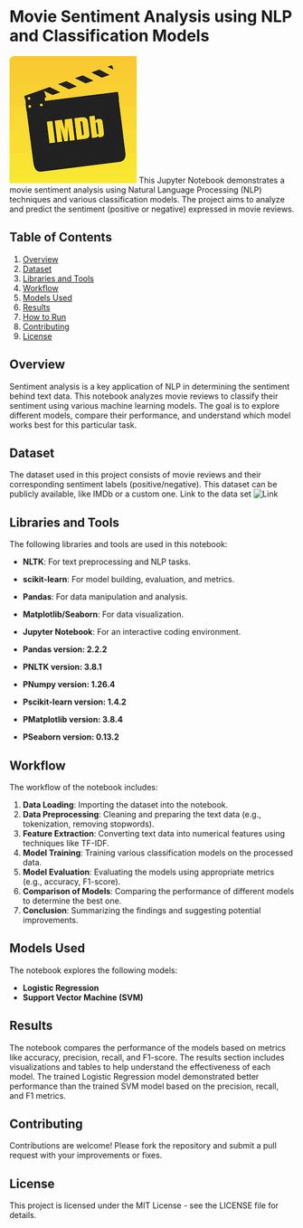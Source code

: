 # Movie Sentiment Analysis using NLP and Classification Models
![Image_Movie](images/example-image-movie.png)
This Jupyter Notebook demonstrates a movie sentiment analysis using Natural Language Processing (NLP) techniques and various classification models. The project aims to analyze and predict the sentiment (positive or negative) expressed in movie reviews.

## Table of Contents

1. [Overview](#overview)
2. [Dataset](#dataset)
3. [Libraries and Tools](#libraries-and-tools)
4. [Workflow](#workflow)
5. [Models Used](#models-used)
6. [Results](#results)
7. [How to Run](#how-to-run)
8. [Contributing](#contributing)
9. [License](#license)

## Overview

Sentiment analysis is a key application of NLP in determining the sentiment behind text data. This notebook analyzes movie reviews to classify their sentiment using various machine learning models. The goal is to explore different models, compare their performance, and understand which model works best for this particular task.

## Dataset

The dataset used in this project consists of movie reviews and their corresponding sentiment labels (positive/negative). This dataset can be publicly available, like IMDb or a custom one.
Link to the data set
![Link](https://ai.stanford.edu/~amaas/data/sentiment/)
## Libraries and Tools

The following libraries and tools are used in this notebook:

- **NLTK**: For text preprocessing and NLP tasks.
- **scikit-learn**: For model building, evaluation, and metrics.
- **Pandas**: For data manipulation and analysis.
- **Matplotlib/Seaborn**: For data visualization.
- **Jupyter Notebook**: For an interactive coding environment.


- **Pandas version: 2.2.2**
- **PNLTK version: 3.8.1**
- **PNumpy version: 1.26.4**
- **Pscikit-learn version: 1.4.2**
- **PMatplotlib version: 3.8.4**
- **PSeaborn version: 0.13.2**
  
## Workflow

The workflow of the notebook includes:

1. **Data Loading**: Importing the dataset into the notebook.
2. **Data Preprocessing**: Cleaning and preparing the text data (e.g., tokenization, removing stopwords).
3. **Feature Extraction**: Converting text data into numerical features using techniques like TF-IDF.
4. **Model Training**: Training various classification models on the processed data.
5. **Model Evaluation**: Evaluating the models using appropriate metrics (e.g., accuracy, F1-score).
6. **Comparison of Models**: Comparing the performance of different models to determine the best one.
7. **Conclusion**: Summarizing the findings and suggesting potential improvements.

## Models Used

The notebook explores the following models:

- **Logistic Regression**
- **Support Vector Machine (SVM)**


## Results

The notebook compares the performance of the models based on metrics like accuracy, precision, recall, and F1-score. The results section includes visualizations and tables to help understand the effectiveness of each model.
The trained Logistic Regression model demonstrated better performance than the trained SVM model based on the precision, recall, and F1 metrics.

## Contributing
Contributions are welcome! Please fork the repository and submit a pull request with your improvements or fixes.

## License
This project is licensed under the MIT License - see the LICENSE file for details.
